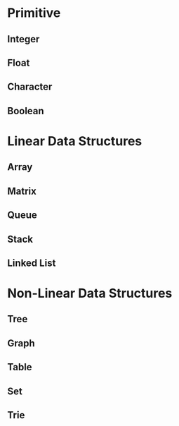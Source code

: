 # Primitive
## Integer
## Float
## Character
## Boolean

# Linear Data Structures
## Array
## Matrix
## Queue
## Stack
## Linked List

# Non-Linear Data Structures
## Tree
## Graph
## Table
## Set
## Trie
